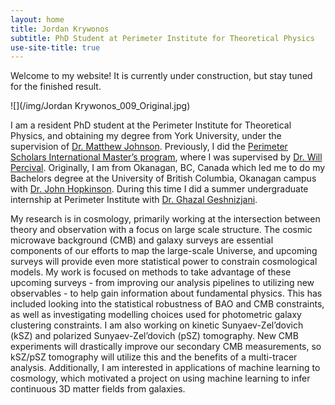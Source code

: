 ```yaml
---
layout: home
title: Jordan Krywonos
subtitle: PhD Student at Perimeter Institute for Theoretical Physics
use-site-title: true
---
```


Welcome to my website! It is currently under construction, but stay tuned for the finished result.

![](/img/Jordan Krywonos_009_Original.jpg)

I am a resident PhD student at the Perimeter Institute for Theoretical Physics, and obtaining my degree from York University, under the supervision of [Dr. Matthew Johnson](https://perimeterinstitute.ca/people/matthew-johnson). Previously, I did the [Perimeter Scholars International Master’s program](https://perimeterinstitute.ca/psi-masters-program), where I was supervised by [Dr. Will Percival](https://perimeterinstitute.ca/people/will-percival). Originally, I am from Okanagan, BC, Canada which led me to do my Bachelors degree at the University of British Columbia, Okanagan campus with [Dr. John Hopkinson](https://cmps.ok.ubc.ca/about/contact/john-hopkinson/). During this time I did a summer undergraduate internship at Perimeter Institute with [Dr. Ghazal Geshnizjani](https://ghazalgeshnizjani.wordpress.com/). 

My research is in cosmology, primarily working at the intersection between theory and observation with a focus on large scale structure. The cosmic microwave background (CMB) and galaxy surveys are essential components of our efforts to map the large-scale Universe, and upcoming surveys will provide even more statistical power to constrain cosmological models. My work is focused on methods to take advantage of these upcoming surveys - from improving our analysis pipelines to utilizing new observables - to help gain information about fundamental physics. This has included looking into the statistical robustness of BAO and CMB constraints, as well as investigating modelling choices used for photometric galaxy clustering constraints. I am also working on kinetic Sunyaev-Zel’dovich (kSZ) and polarized Sunyaev-Zel’dovich (pSZ) tomography. New CMB experiments will drastically improve our secondary CMB measurements, so kSZ/pSZ tomography will utilize this and the benefits of a multi-tracer analysis. Additionally, I am interested in applications of machine learning to cosmology, which motivated a project on using machine learning to infer continuous 3D matter fields from galaxies. 
